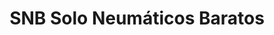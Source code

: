 ---
title: "SNB Solo Neumáticos Baratos"
url: /leganes/snb-solo-neumaticos-baratos/
shop: Reifen
---